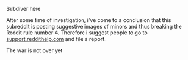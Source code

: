 Subdiver here

After some time of investigation, i've come to a conclusion that this subreddit is posting suggestive images of minors and thus breaking the Reddit rule number 4. Therefore i suggest people to go to [support.reddithelp.com](http://support.reddithelp.com) and file a report. 

The war is not over yet
